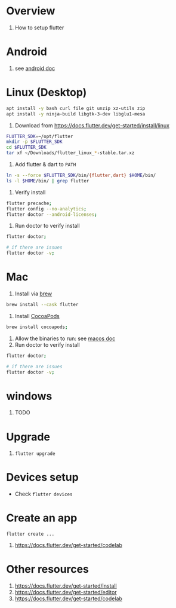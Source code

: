 # Overview
1. How to setup flutter


# Android
1. see [android doc](./setup.android.md)


# Linux (Desktop)
```bash
apt install -y bash curl file git unzip xz-utils zip
apt install -y ninja-build libgtk-3-dev libglu1-mesa
```
1. Download from https://docs.flutter.dev/get-started/install/linux
```bash
FLUTTER_SDK=~/opt/flutter
mkdir -p $FLUTTER_SDK
cd $FLUTTER_SDK
tar xf ~/Downloads/flutter_linux_*-stable.tar.xz
```
1. Add flutter & dart to `PATH`
```bash
ln -s --force $FLUTTER_SDK/bin/{flutter,dart} $HOME/bin/
ls -l $HOME/bin/ | grep flutter
```
1. Verify install
```bash
flutter precache;
flutter config --no-analytics;
flutter doctor --android-licenses;
```
1. Run doctor to verify install
```bash
flutter doctor;

# if there are issues
flutter doctor -v;
```


# Mac
1. Install via [brew](https://brew.sh/)
```bash
brew install --cask flutter
```
1. Install [CocoaPods](https://guides.cocoapods.org/using/getting-started.html)
```bash
brew install cocoapods;
```
1. Allow the binaries to run: see [macos doc](../macos/unverified-binaries.md)
1. Run doctor to verify install
```bash
flutter doctor;

# if there are issues
flutter doctor -v;
```


# windows
1. TODO


# Upgrade
1. `flutter upgrade`


# Devices setup
- Check `flutter devices`


# Create an app
```
flutter create ...
```
1. https://docs.flutter.dev/get-started/codelab


# Other resources
1. https://docs.flutter.dev/get-started/install
1. https://docs.flutter.dev/get-started/editor
1. https://docs.flutter.dev/get-started/codelab